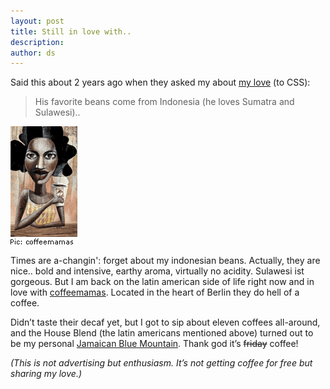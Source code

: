```yaml
---
layout: post
title: Still in love with..
description:
author: ds
---
```


Said this about 2 years ago when they asked my about [my love](http://www.vorsprungdurchwebstandards.de/interviews/fallinginlovewithcss/dirk-schuerjohann/) (to CSS):

> His favorite beans come from Indonesia (he loves Sumatra and Sulawesi)..

![Coffeemamas](/content/images/2015/02/coffeemamas.gif)

Times are a-changin': forget about my indonesian beans. Actually, they are nice.. bold and intensive, earthy aroma, virtually no acidity. Sulawesi ist gorgeous. But I am back on the latin american side of life right now and in love with [coffeemamas](http://www.coffeemamas.de). Located in the heart of Berlin they do hell of a coffee.

Didn’t taste their decaf yet, but I got to sip about eleven coffees all-around, and the House Blend (the latin americans mentioned above) turned out to be my personal [Jamaican Blue Mountain](http://en.wikipedia.org/wiki/Jamaican_Blue_Mountain_Coffee). Thank god it’s <del>friday</del> coffee!

_(This is not advertising but enthusiasm. It’s not getting coffee for free but sharing my love.)_


